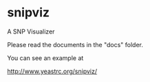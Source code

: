 snipviz
=======
A SNP Visualizer


Please read the documents in the "docs" folder.

You can see an example at

http://www.yeastrc.org/snipviz/